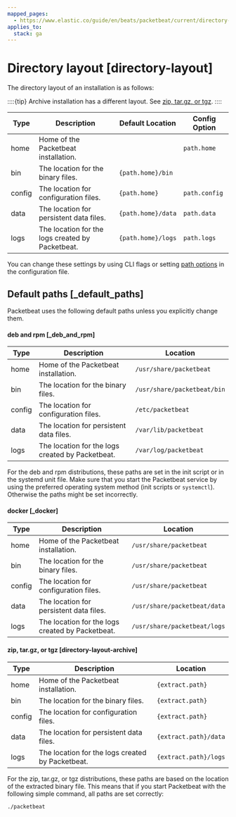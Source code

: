 ```yaml
---
mapped_pages:
  - https://www.elastic.co/guide/en/beats/packetbeat/current/directory-layout.html
applies_to:
  stack: ga
---
```


# Directory layout [directory-layout]

The directory layout of an installation is as follows:

::::{tip}
Archive installation has a different layout. See [zip, tar.gz, or tgz](#directory-layout-archive).
::::


| Type | Description | Default Location | Config Option |
| --- | --- | --- | --- |
| home | Home of the Packetbeat installation. |  | `path.home` |
| bin | The location for the binary files. | `{path.home}/bin` |  |
| config | The location for configuration files. | `{path.home}` | `path.config` |
| data | The location for persistent data files. | `{path.home}/data` | `path.data` |
| logs | The location for the logs created by Packetbeat. | `{path.home}/logs` | `path.logs` |

You can change these settings by using CLI flags or setting [path options](/reference/packetbeat/configuration-path.md) in the configuration file.

## Default paths [_default_paths]

Packetbeat uses the following default paths unless you explicitly change them.


#### deb and rpm [_deb_and_rpm]

| Type | Description | Location |
| --- | --- | --- |
| home | Home of the Packetbeat installation. | `/usr/share/packetbeat` |
| bin | The location for the binary files. | `/usr/share/packetbeat/bin` |
| config | The location for configuration files. | `/etc/packetbeat` |
| data | The location for persistent data files. | `/var/lib/packetbeat` |
| logs | The location for the logs created by Packetbeat. | `/var/log/packetbeat` |

For the deb and rpm distributions, these paths are set in the init script or in the systemd unit file.  Make sure that you start the Packetbeat service by using the preferred operating system method (init scripts or `systemctl`). Otherwise the paths might be set incorrectly.


#### docker [_docker]

| Type | Description | Location |
| --- | --- | --- |
| home | Home of the Packetbeat installation. | `/usr/share/packetbeat` |
| bin | The location for the binary files. | `/usr/share/packetbeat` |
| config | The location for configuration files. | `/usr/share/packetbeat` |
| data | The location for persistent data files. | `/usr/share/packetbeat/data` |
| logs | The location for the logs created by Packetbeat. | `/usr/share/packetbeat/logs` |


#### zip, tar.gz, or tgz [directory-layout-archive]

| Type | Description | Location |
| --- | --- | --- |
| home | Home of the Packetbeat installation. | `{extract.path}` |
| bin | The location for the binary files. | `{extract.path}` |
| config | The location for configuration files. | `{extract.path}` |
| data | The location for persistent data files. | `{extract.path}/data` |
| logs | The location for the logs created by Packetbeat. | `{extract.path}/logs` |

For the zip, tar.gz, or tgz distributions, these paths are based on the location of the extracted binary file. This means that if you start Packetbeat with the following simple command, all paths are set correctly:

```sh
./packetbeat
```


